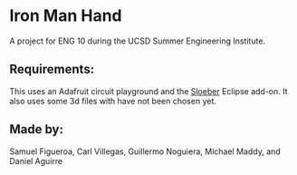 # Iron Man Hand
A project for ENG 10 during the UCSD Summer Engineering Institute.
## Requirements: 
This uses an Adafruit circuit playground and the [Sloeber](http://eclipse.baeyens.it/index.shtml) Eclipse add-on. It also uses some 3d files with have not been chosen yet.

## Made by:
Samuel Figueroa, Carl Villegas, Guillermo Noguiera, Michael Maddy, and Daniel Aguirre